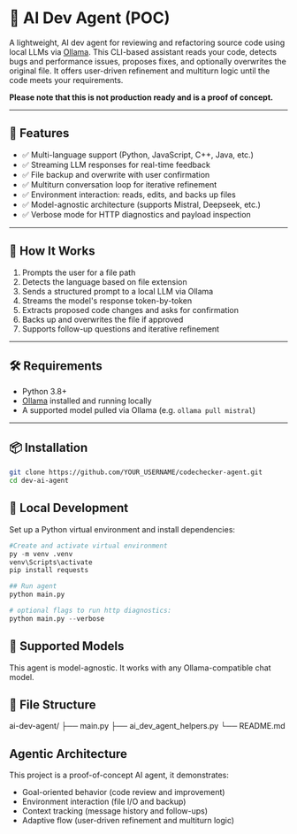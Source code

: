 # 🧠 AI Dev Agent (POC)

A lightweight, AI dev agent for reviewing and refactoring source code using local LLMs via [Ollama](https://ollama.com). This CLI-based assistant reads your code, detects bugs and performance issues, proposes fixes, and optionally overwrites the original file. It offers user-driven refinement and multiturn logic until the code meets your requirements.

**Please note that this is not production ready and is a proof of concept.**

---

## 🚀 Features

- ✅ Multi-language support (Python, JavaScript, C++, Java, etc.)
- ✅ Streaming LLM responses for real-time feedback
- ✅ File backup and overwrite with user confirmation
- ✅ Multiturn conversation loop for iterative refinement
- ✅ Environment interaction: reads, edits, and backs up files
- ✅ Model-agnostic architecture (supports Mistral, Deepseek, etc.)
- ✅ Verbose mode for HTTP diagnostics and payload inspection

---

## 🧩 How It Works

1. Prompts the user for a file path  
2. Detects the language based on file extension  
3. Sends a structured prompt to a local LLM via Ollama  
4. Streams the model's response token-by-token  
5. Extracts proposed code changes and asks for confirmation  
6. Backs up and overwrites the file if approved  
7. Supports follow-up questions and iterative refinement  

---

## 🛠️ Requirements

- Python 3.8+
- [Ollama](https://ollama.com) installed and running locally
- A supported model pulled via Ollama (e.g. `ollama pull mistral`)

---

## 📦 Installation

```bash
git clone https://github.com/YOUR_USERNAME/codechecker-agent.git
cd dev-ai-agent
```

## 🧠 Local Development
Set up a Python virtual environment and install dependencies:

```python
#Create and activate virtual environment
py -m venv .venv
venv\Scripts\activate
pip install requests

## Run agent
python main.py

# optional flags to run http diagnostics: 
python main.py --verbose
```

## 🧠 Supported Models
This agent is model-agnostic. It works with any Ollama-compatible chat model.

## 📂 File Structure

ai-dev-agent/
├── main.py
├── ai_dev_agent_helpers.py
└── README.md     

## Agentic Architecture

This project is a proof-of-concept AI agent, it demonstrates:

- Goal-oriented behavior (code review and improvement)
- Environment interaction (file I/O and backup)
- Context tracking (message history and follow-ups)
- Adaptive flow (user-driven refinement and multiturn logic)